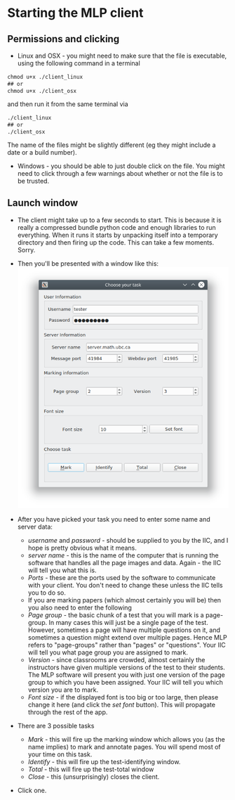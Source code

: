<!--
__author__ = "Andrew Rechnitzer"
__copyright__ = "Copyright (C) 2018-2019 Andrew Rechnitzer"
__license__ = "GFDL"
 -->
# Starting the MLP client
## Permissions and clicking
 * Linux and OSX - you might need to make sure that the file is executable, using the following command in a terminal
 ```
 chmod u+x ./client_linux
 ## or
 chmod u+x ./client_osx
 ```
 and then run it from the same terminal via
 ```
 ./client_linux
 ## or
 ./client_osx
 ```
The name of the files might be slightly different (eg they might include a date or a build number).

 * Windows - you should be able to just double click on the file. You might need to click through a few warnings about whether or not the file is to be trusted.

## Launch window
* The client might take up to a few seconds to start. This is because it is really a compressed bundle python code and enough libraries to run everything. When it runs it starts by unpacking itself into a temporary directory and then firing up the code. This can take a few moments. Sorry.

* Then you'll be presented with a window like this: ![](figs/client0.png)

* After you have picked your task you need to enter some name and server data:
  * *username* and *password* - should be supplied to you by the IIC, and I hope is pretty obvious what it means.
  * *server name* - this is the name of the computer that is running the software that handles all the page images and data. Again - the IIC will tell you what this is.
  * *Ports* - these are the ports used by the software to communicate with your client. You don't need to change these unless the IIC tells you to do so.
  * If you are marking papers (which almost certainly you will be) then you also need to enter the following
  * *Page group* - the basic chunk of a test that you will mark is a page-group. In many cases this will just be a single page of the test. However, sometimes a page will have multiple questions on it, and sometimes a question might extend over multiple pages. Hence MLP refers to "page-groups" rather than "pages" or "questions". Your IIC will tell you what page group you are assigned to mark.
  * *Version* - since classrooms are crowded, almost certainly the instructors have given multiple versions of the test to their students. The MLP software will present you with just one version of the page group to which you have been assigned. Your IIC will tell you which version you are to mark.
  * *Font size* - if the displayed font is too big or too large, then please change it here (and click the *set font* button). This will propagate through the rest of the app.

* There are 3 possible tasks
    * *Mark* - this will fire up the marking window which allows you (as the name implies) to mark and annotate pages. You will spend most of your time on this task.
    * *Identify* - this will fire up the test-identifying window.
    * *Total* - this will fire up the test-total window
    * *Close* - this (unsurprisingly) closes the client.


 * Click one.
